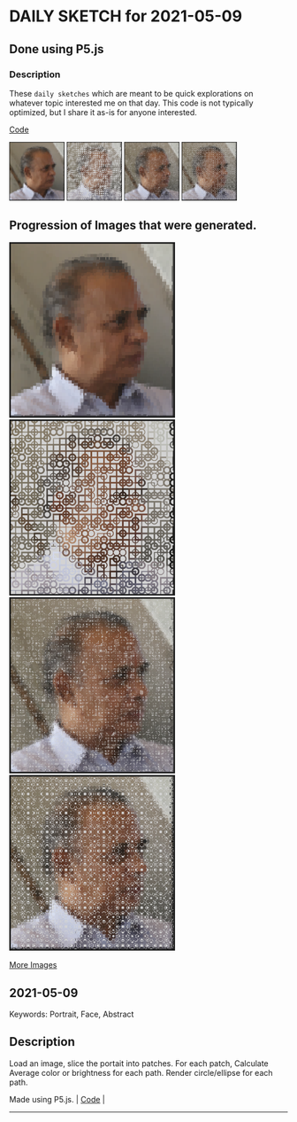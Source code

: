 # DAILY SKETCH for 2021-05-09

## Done using P5.js

### Description

These `daily sketches` which are meant to be quick explorations     on whatever topic interested me on that day. This code is not typically optimized, but I share it as-is     for anyone interested.

[Code](2021-05-09) 

<img src = 'images/keep_2021-05-09-17-42-37.png' width = '100'> <img src = 'images/keep_2021-05-10-17-56-54.png' width = '100'> <img src = 'images/keep_2021-05-10-18-00-36.png' width = '100'> <img src = 'images/keep_2021-05-10-18-04-32.png' width = '100'> 

## Progression of Images that were generated.

<img src = 'images/keep_2021-05-09-17-42-37.png' width = '300'> 
<img src = 'images/keep_2021-05-10-17-56-54.png' width = '300'> 
<img src = 'images/keep_2021-05-10-18-00-36.png' width = '300'> 
<img src = 'images/keep_2021-05-10-18-04-32.png' width = '300'> 


[More Images](2021-05-09/images) 

## 2021-05-09
Keywords: Portrait, Face, Abstract
 

## Description 

 Load an image, slice the portait into patches. For each patch, Calculate Average color or brightness for each path. Render circle/ellipse for each path.
 

Made using P5.js. | [Code](2021/2021-05-09/) | 

-----

